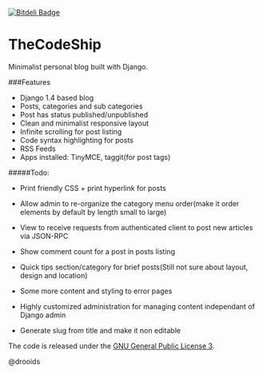 [![Bitdeli Badge](https://d2weczhvl823v0.cloudfront.net/aymanfarhat/thecodeship/trend.png)](https://bitdeli.com/free "Bitdeli Badge")

TheCodeShip
===========

Minimalist personal blog built with Django.

###Features
+ Django 1.4 based blog
+ Posts, categories and sub categories
+ Post has status published/unpublished
+ Clean and minimalist responsive layout
+ Infinite scrolling for post listing
+ Code syntax highlighting for posts
+ RSS Feeds
+ Apps installed: TinyMCE, taggit(for post tags)

#####Todo:
+ Print friendly CSS + print hyperlink for posts
+ Allow admin to re-organize the category menu order(make it order elements by default by length small to large)
+ View to receive requests from authenticated client to post new articles via JSON-RPC
+ Show comment count for a post in posts listing
+ Quick tips section/category for brief posts(Still not sure about layout, design and location)
+ Some more content and styling to error pages
+ Highly customized administration for managing content independant of Django admin


+ Generate slug from title and make it non editable

The code is released under the [GNU General Public License 3](http://www.gnu.org/copyleft/gpl.html).


@drooids
